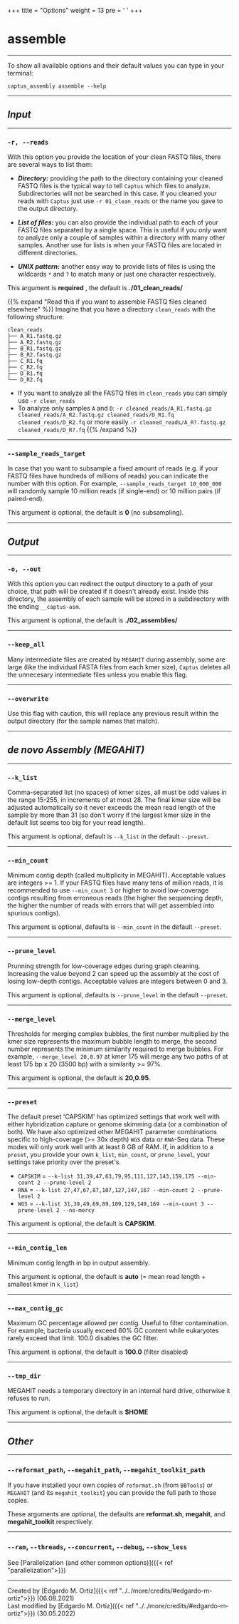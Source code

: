 +++
title = "Options"
weight = 13
pre = '<i class="fas fa-cog"></i> '
+++

# assemble
___
To show all available options and their default values you can type in your terminal:
```console
captus_assembly assemble --help
```

___
## *Input*
___
### **`-r, --reads`**
With this option you provide the location of your clean FASTQ files, there are several ways to list them:

- _**Directory:**_ providing the path to the directory containing your cleaned FASTQ files is the typical way to tell `Captus` which files to analyze. Subdirectories will not be searched in this case. If you cleaned your reads with `Captus` just use `-r 01_clean_reads` or the name you gave to the output directory.

- _**List of files:**_ you can also provide the individual path to each of your FASTQ files separated by a single space. This is useful if you only want to analyze only a couple of samples within a directory with many other samples. Another use for lists is when your FASTQ files are located in different directories.

- _**UNIX pattern:**_ another easy way to provide lists of files is using the wildcards `*` and `?` to match many or just one character respectively.

This argument is **required** <i class="fas fa-exclamation-triangle"></i>, the default is **./01_clean_reads/**

{{% expand "Read this if you want to assemble FASTQ files cleaned elsewhere" %}}
Imagine that you have a directory `clean_reads` with the following structure:
```console
clean_reads
├── A_R1.fastq.gz
├── A_R2.fastq.gz
├── B_R1.fastq.gz
├── B_R2.fastq.gz
├── C_R1.fq
├── C_R2.fq
├── D_R1.fq
└── D_R2.fq
```
- If you want to analyze all the FASTQ files in `clean_reads` you can simply use `-r clean_reads`
- To analyze only samples `A` and `D`: `-r cleaned_reads/A_R1.fastq.gz cleaned_reads/A_R2.fastq.gz cleaned_reads/D_R1.fq cleaned_reads/D_R2.fq` or more easily `-r cleaned_reads/A_R?.fastq.gz cleaned_reads/D_R?.fq`
{{% /expand %}}

___
### **`--sample_reads_target`**
In case that you want to subsample a fixed amount of reads (e.g. if your FASTQ files have hundreds of millions of reads) you can indicate the number with this option. For example, `--sample_reads_target 10_000_000` will randomly sample 10 million reads (if single-end) or 10 million pairs (if paired-end).

This argument is optional, the default is **0** (no subsampling).
___
## *Output*
___
### **`-o, --out`**
With this option you can redirect the output directory to a path of your choice, that path will be created if it doesn't already exist.
Inside this directory, the assembly of each sample will be stored in a subdirectory with the ending `__captus-asm`.

This argument is optional, the default is **./02_assemblies/**
___
### **`--keep_all`**
Many intermediate files are created by `MEGAHIT` during assembly, some are large (like the individual FASTA files from each kmer size), `Captus` deletes all the unnecesary intermediate files unless you enable this flag.
___
### **`--overwrite`**
Use this flag with caution, this will replace any previous result within the output directory (for the sample names that match).
___
## *de novo Assembly (MEGAHIT)*
___
### **`--k_list`**
Comma-separated list (no spaces) of kmer sizes, all must be odd values in the range 15-255, in increments of at most 28. The final kmer size will be adjusted automatically so it never exceeds the mean read length of the sample by more than 31 (so don't worry if the largest kmer size in the default list seems too big for your read length).

This argument is optional, default is `--k_list` in the default `--preset`.
___
### **`--min_count`**
Minimum contig depth (called multiplicity in MEGAHIT). Acceptable values are integers >= 1. If your FASTQ files have many tens of million reads, it is recommended to use `--min_count 3` or higher to avoid low-coverage contigs resulting from erroneous reads (the higher the sequencing depth, the higher the number of reads with errors that will get assembled into spurious contigs).

This argument is optional, defaults is `--min_count` in the default `--preset`.
___
### **`--prune_level`**
Prunning strength for low-coverage edges during graph cleaning. Increasing the value beyond 2 can speed up the assembly at the cost of losing low-depth contigs. Acceptable values are integers between 0 and 3.

This argument is optional, defaults is `--prune_level` in the default `--preset`.
___
### **`--merge_level`**
Thresholds for merging complex bubbles, the first number multiplied by the kmer size represents the maximum bubble length to merge, the second number represents the minimum similarity required to merge bubbles. For example, `--merge_level 20,0.97` at kmer 175 will merge any two paths of at least 175 bp x 20 (3500 bp) with a similarity >= 97%.

This argument is optional, the default is **20,0.95**.
___
### **`--preset`**
The default preset 'CAPSKIM' has optimized settings that work well with either hybridization capture or genome skimming data (or a combination of both). We have also optimized other MEGAHIT parameter combinations specific to high-coverage (>= 30x depth) `WGS` data or `RNA`-Seq data. These modes will only work well with at least 8 GB of RAM. If, in addition to a `preset`, you provide your own `k_list`, `min_count`, or `prune_level`, your settings take priority over the preset's.
- `CAPSKIM` = `--k-list 31,39,47,63,79,95,111,127,143,159,175 --min-count 2 --prune-level 2`
- `RNA` = `--k-list 27,47,67,87,107,127,147,167 --min-count 2 --prune-level 2`
- `WGS` = `--k-list 31,39,49,69,89,109,129,149,169 --min-count 3 --prune-level 2 --no-mercy`

This argument is optional, the default is **CAPSKIM**.
___
### **`--min_contig_len`**
Minimum contig length in bp in output assembly.

This argument is optional, the default is **auto** (= mean read length + smallest kmer in `k_list`)
___
### **`--max_contig_gc`**
Maximum GC percentage allowed per contig. Useful to filter contamination. For example, bacteria usually exceed 60% GC content while eukaryotes rarely exceed that limit. 100.0 disables the GC filter.

This argument is optional, the default is **100.0** (filter disabled)
___
### **`--tmp_dir`**
MEGAHIT needs a temporary directory in an internal hard drive, otherwise it refuses to run.

This argument is optional, the default is **$HOME**
___
## *Other*
___
### **`--reformat_path`**, **`--megahit_path`**, **`--megahit_toolkit_path`**
If you have installed your own copies of `reformat.sh` (from `BBTools`) or `MEGAHIT` (and its `megahit_toolkit`) you can provide the full path to those copies.

These arguments are optional, the defaults are **reformat.sh**, **megahit**, and **megahit_toolkit** respectively.
___
### **`--ram`**, **`--threads`**, **`--concurrent`**, **`--debug`**, **`--show_less`**
See [Parallelization (and other common options)]({{< ref "parallelization">}})

___
Created by [Edgardo M. Ortiz]({{< ref "../../more/credits/#edgardo-m-ortiz">}}) (06.08.2021)  
Last modified by [Edgardo M. Ortiz]({{< ref "../../more/credits/#edgardo-m-ortiz">}}) (30.05.2022)